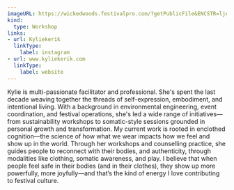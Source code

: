 ```yaml
---
imageURL: https://wickedwoods.festivalpro.com/?getPublicFile&ENCSTR=ljAClxGRSbTejSgUyOdr
kind:
  type: Workshop
links:
- url: Kyliekerik
  linkType:
    label: instagram
- url: www.kyliekerik.com
  linkType:
    label: website
---
```

Kylie is multi-passionate facilitator and professional. She's spent the last decade weaving together the threads of self-expression, embodiment, and intentional living. With a background in environmental engineering, event coordination, and festival operations, she's led a wide range of initiatives—from sustainability workshops to somatic-style sessions grounded in personal growth and transformation.
My current work is rooted in enclothed cognition—the science of how what we wear impacts how we feel and show up in the world. Through her workshops and counselling practice, she guides people to reconnect with their bodies, and authenticity, through modalities like clothing, somatic awareness, and play.
I believe that when people feel safe in their bodies (and in their clothes), they show up more powerfully, more joyfully—and that’s the kind of energy I love contributing to festival culture.